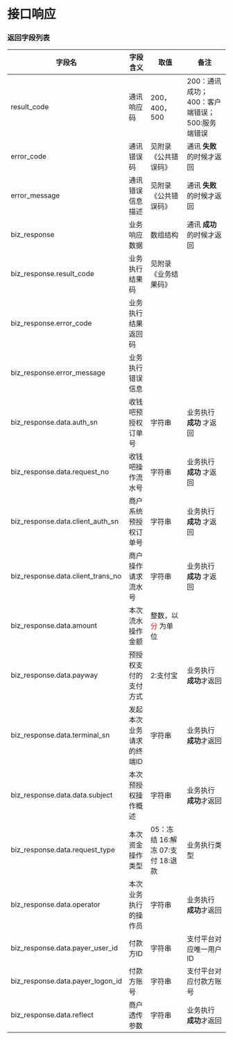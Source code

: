 # 接口响应

### 返回字段列表

字段名 | 字段含义 | 取值 | 备注
--------- | ------ | ----- | -------
result_code | 通讯响应码 |200，400，500|200：通讯成功；400：客户端错误；500:服务端错误
error_code  | 通讯错误码 |见附录《公共错误码》 |通讯 **失败** 的时候才返回
error_message  |通讯错误信息描述 |见附录《公共错误码》 |通讯 **失败** 的时候才返回
biz_response  | 业务响应数据 |数组结构 |通讯 **成功** 的时候才返回
biz\_response.result_code  | 业务执行结果码 |见附录《业务结果码》|
biz\_response.error_code  | 业务执行结果返回码 | |
biz\_response.error_message  |业务执行错误信息 | |
biz\_response.data.auth_sn  | 收钱吧预授权订单号 | 字符串 |业务执行 **成功** 才返回
biz\_response.data.request_no  | 收钱吧操作流水号 | 字符串 |业务执行 **成功** 才返回
biz\_response.data.client_auth_sn  | 商户系统预授权订单号 | 字符串 |业务执行 **成功** 才返回
biz\_response.data.client_trans_no  | 商户操作请求流水号 | 字符串 |业务执行 **成功** 才返回
biz\_response.data.amount  | 本次流水操作金额 |整数，以 <font color="red">分</font> 为单位 |
biz\_response.data.payway  | 预授权支付的支付方式 | 2:支付宝 | 业务执行 **成功**才返回
biz\_response.data.terminal_sn  | 发起本次业务请求的终端ID |字符串| 业务执行 **成功**才返回
biz_response.data.data.subject | 本次预授权操作概述 |字符串 |业务执行 **成功**才返回
biz_response.data.request_type  | 本次资金操作类型 |05：冻结 16:解冻 07:支付 18:退款 |业务执行类型
biz_response.data.operator  | 本次业务执行的操作员 |字符串 |业务执行 **成功**才返回
biz_response.data.payer_user_id | 付款方ID |字符串 |支付平台对应唯一用户ID
biz_response.data.payer_logon_id | 付款方账号 |字符串 |支付平台对应付款方账号
biz_response.data.reflect | 商户透传参数 |字符串 |业务执行 **成功**才返回

